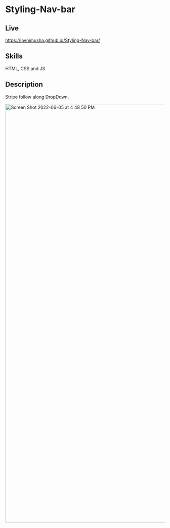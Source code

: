 # Styling-Nav-bar

## Live
https://lavnimusha.github.io/Styling-Nav-bar/

## Skills
HTML, CSS and JS

## Description

Stripe follow along DropDown.

<img width="1319" alt="Screen Shot 2022-06-05 at 4 48 50 PM" src="https://user-images.githubusercontent.com/40901373/172075630-8234d657-f781-44c6-b5b8-0a6b557f043d.png">
